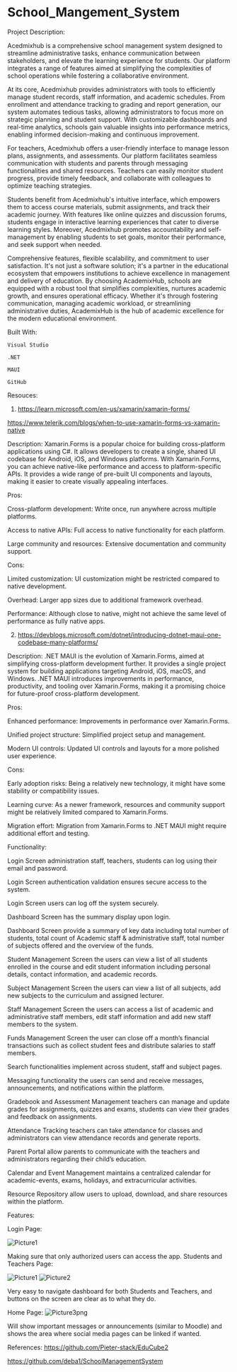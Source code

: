 # School_Mangement_System
Project Description:

Acedmixhub is a comprehensive school management system designed to streamline administrative tasks, enhance communication between stakeholders, and elevate the learning experience for students. Our platform integrates a range of features aimed at simplifying the complexities of school operations while fostering a collaborative environment. 


At its core, Acedmixhub provides administrators with tools to efficiently manage student records, staff information, and academic schedules. From enrollment and attendance tracking to grading and report generation, our system automates tedious tasks, allowing administrators to focus more on strategic planning and student support. With customizable dashboards and real-time analytics, schools gain valuable insights into performance metrics, enabling informed decision-making and continuous improvement. 
 
For teachers, Acedmixhub offers a user-friendly interface to manage lesson plans, assignments, and assessments. Our platform facilitates seamless communication with students and parents through messaging functionalities and shared resources. Teachers can easily monitor student progress, provide timely feedback, and collaborate with colleagues to optimize teaching strategies. 


Students benefit from Acedmixhub's intuitive interface, which empowers them to access course materials, submit assignments, and track their academic journey. With features like online quizzes and discussion forums, students engage in interactive learning experiences that cater to diverse learning styles. Moreover, Acedmixhub promotes accountability and self-management by enabling students to set goals, monitor their performance, and seek support when needed. 

Comprehensive features, flexible scalability, and commitment to user satisfaction. It's not just a software solution; it's a partner in the educational ecosystem that empowers institutions to achieve excellence in management and delivery of education. By choosing AcademixHub, schools are equipped with a robust tool that simplifies complexities, nurtures academic growth, and ensures operational efficacy. Whether it's through fostering communication, managing academic workload, or streamlining administrative duties, AcademixHub is the hub of academic excellence for the modern educational environment. 

Built With:

	Visual Studio

	.NET 

	MAUI

	GitHub

Resouces:

1.  https://learn.microsoft.com/en-us/xamarin/xamarin-forms/ 

https://www.telerik.com/blogs/when-to-use-xamarin-forms-vs-xamarin-native 

 

Description: Xamarin.Forms is a popular choice for building cross-platform applications using C#. It allows developers to create a single, shared UI codebase for Android, iOS, and Windows platforms. With Xamarin.Forms, you can achieve native-like performance and access to platform-specific APIs. It provides a wide range of pre-built UI components and layouts, making it easier to create visually appealing interfaces. 

 

Pros: 

Cross-platform development: Write once, run anywhere across multiple platforms. 

Access to native APIs: Full access to native functionality for each platform. 

Large community and resources: Extensive documentation and community support. 

 

Cons: 

Limited customization: UI customization might be restricted compared to native development. 

Overhead: Larger app sizes due to additional framework overhead. 

Performance: Although close to native, might not achieve the same level of performance as fully native apps.  

2. https://devblogs.microsoft.com/dotnet/introducing-dotnet-maui-one-codebase-many-platforms/ 

Description: .NET MAUI is the evolution of Xamarin.Forms, aimed at simplifying cross-platform development further. It provides a single project system for building applications targeting Android, iOS, macOS, and Windows. .NET MAUI introduces improvements in performance, productivity, and tooling over Xamarin.Forms, making it a promising choice for future-proof cross-platform development. 

Pros: 

Enhanced performance: Improvements in performance over Xamarin.Forms. 

Unified project structure: Simplified project setup and management. 

Modern UI controls: Updated UI controls and layouts for a more polished user experience. 

Cons: 

Early adoption risks: Being a relatively new technology, it might have some stability or compatibility issues. 

Learning curve: As a newer framework, resources and community support might be relatively limited compared to Xamarin.Forms. 

Migration effort: Migration from Xamarin.Forms to .NET MAUI might require additional effort and testing. 

Functionality: 

Login Screen administration staff, teachers, students can log using their email and password. 

Login Screen authentication validation ensures secure access to the system. 

Login Screen users can log off the system securely. 

Dashboard Screen has the summary display upon login. 

Dashboard Screen provide a summary of key data including total number of students, total count of Academic staff & administrative staff, total number of subjects offered and the overview of the funds. 

Student Management Screen the users can view a list of all students enrolled in the course and edit student information including personal details, contact information, and academic records. 

Subject Management Screen the users can view a list of all subjects, add new subjects to the curriculum and assigned lecturer. 

Staff Management Screen the users can access a list of academic and administrative staff members, edit staff information and add new staff members to the system. 

Funds Management Screen the user can close off a month’s financial transactions such as collect student fees and distribute salaries to staff members. 

Search functionalities implement across student, staff and subject pages. 

Messaging functionality the users can send and receive messages, announcements, and notifications within the platform. 

Gradebook and Assessment Management teachers can manage and update grades for assignments, quizzes and exams, students can view their grades and feedback on assignments. 

Attendance Tracking teachers can take attendance for classes and administrators can view attendance records and generate reports. 

Parent Portal allow parents to communicate with the teachers and administrators regarding their child’s education. 

Calendar and Event Management maintains a centralized calendar for academic-events, exams, holidays, and extracurricular activities. 

Resource Repository allow users to upload, download, and share resources within the platform. 

Features: 

 

Login Page: 
 
![Picture1](https://github.com/arsh052003/School_Mangement_System/assets/122691385/acb0249d-949d-4715-bb59-57ab18754f07)

 

Making sure that only authorized users can access the app. 
Students and Teachers Page: 
 
![Picture1](https://github.com/arsh052003/School_Mangement_System/assets/122691385/046307d6-6dc4-420f-965f-f41b6de9b18a)
![Picture2](https://github.com/arsh052003/School_Mangement_System/assets/122691385/4bfa63e9-6ba3-444c-a595-64e6b3b5a84c)

 

Very easy to navigate dashboard for both Students and Teachers, and buttons on the screen are clear as to what they do. 

 

Home Page: 
 ![Picture3png](https://github.com/arsh052003/School_Mangement_System/assets/122691385/49bceb53-fe69-41af-8f1d-079a9f4d1c59)


 

Will show important messages or announcements (similar to Moodle) and shows the area where social media pages can be linked if wanted. 
 
References:
https://github.com/Pieter-stack/EduCube2 

https://github.com/deba1/SchoolManagementSystem 

